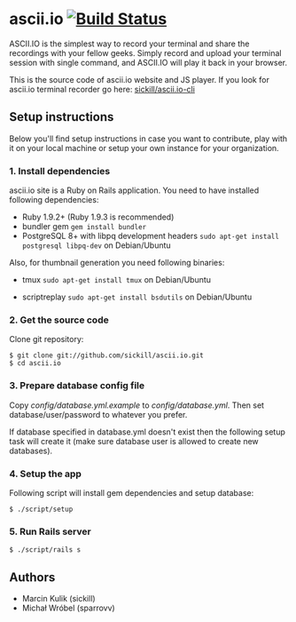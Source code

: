# ascii.io [![Build Status](https://secure.travis-ci.org/sickill/ascii.io.png?branch=master)](http://travis-ci.org/sickill/ascii.io)

ASCII.IO is the simplest way to record your terminal and share the recordings
with your fellow geeks. Simply record and upload your terminal session with
single command, and ASCII.IO will play it back in your browser.

This is the source code of ascii.io website and JS player. If you look for
ascii.io terminal recorder go here:
[sickill/ascii.io-cli](https://github.com/sickill/ascii.io-cli)

## Setup instructions

Below you'll find setup instructions in case you want to contribute, play with
it on your local machine or setup your own instance for your organization.

### 1. Install dependencies

ascii.io site is a Ruby on Rails application. You need to have installed
following dependencies:

* Ruby 1.9.2+ (Ruby 1.9.3 is recommended)
* bundler gem
  `gem install bundler`
* PostgreSQL 8+ with libpq development headers
  `sudo apt-get install postgresql libpq-dev` on Debian/Ubuntu

Also, for thumbnail generation you need following binaries:

* tmux
  `sudo apt-get install tmux` on Debian/Ubuntu

* scriptreplay
  `sudo apt-get install bsdutils` on Debian/Ubuntu

### 2. Get the source code

Clone git repository:

    $ git clone git://github.com/sickill/ascii.io.git
    $ cd ascii.io

### 3. Prepare database config file

Copy *config/database.yml.example* to *config/database.yml*. Then set
database/user/password to whatever you prefer.

If database specified in database.yml doesn't exist then the following setup
task will create it (make sure database user is allowed to create new
databases).

### 4. Setup the app

Following script will install gem dependencies and setup database:

    $ ./script/setup

### 5. Run Rails server

    $ ./script/rails s

## Authors

* Marcin Kulik (sickill)
* Michał Wróbel (sparrovv)
